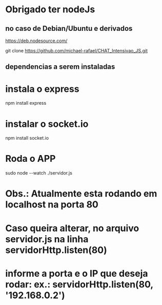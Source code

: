 # Obrigado ter nodeJs
## no caso de Debian/Ubuntu e derivados
https://deb.nodesource.com/

git clone https://github.com/michael-rafael/CHAT_Intensivao_JS.git
## dependencias a serem instaladas
# instala o express
npm install express

# instalar o socket.io 
npm install socket.io
# Roda o APP 
sudo node --watch ./servidor.js 

# Obs.: Atualmente esta rodando em localhost na porta 80
# Caso queira alterar, no arquivo servidor.js na linha servidorHttp.listen(80)
# informe a porta e o IP que deseja rodar: ex.: servidorHttp.listen(80, '192.168.0.2')
